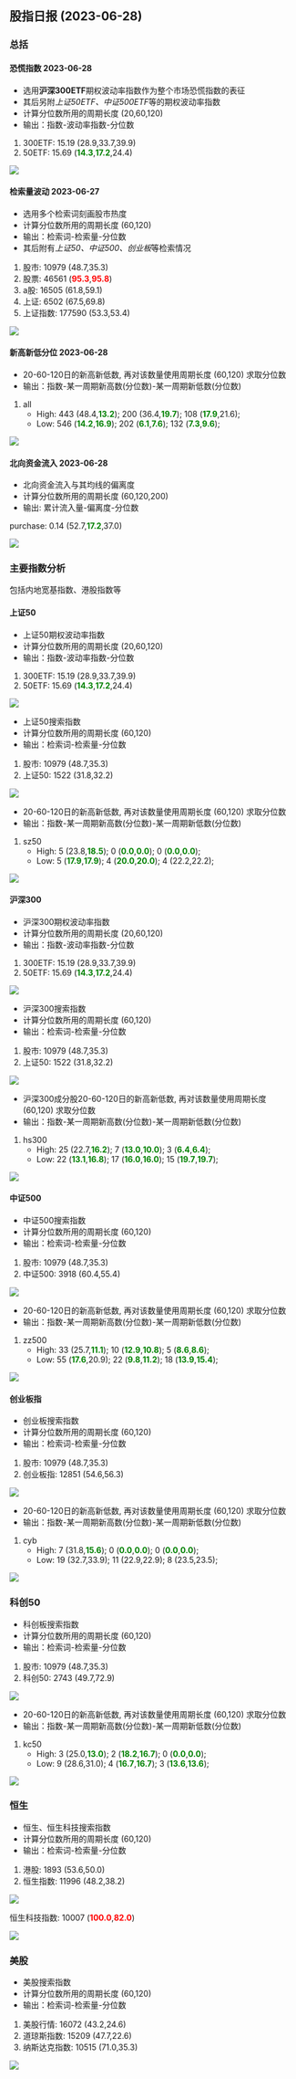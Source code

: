 
## 股指日报 (2023-06-28)

### 总括

#### 恐慌指数 2023-06-28

* 选用**沪深300ETF**期权波动率指数作为整个市场恐慌指数的表征
* 其后另附*上证50ETF、中证500ETF*等的期权波动率指数
* 计算分位数所用的周期长度 (20,60,120)
* 输出：指数-波动率指数-分位数

1. 300ETF:	15.19	(28.9,33.7,39.9)
1. 50ETF:	15.69	(**<font color="green">14.3</font>**,**<font color="green">17.2</font>**,24.4)

![](../data_save\data_img\qvix_day_300ETF_per.png)


#### 检索量波动 2023-06-27

* 选用多个检索词刻画股市热度
* 计算分位数所用的周期长度 (60,120)
* 输出：检索词-检索量-分位数
* 其后附有*上证50、中证500、创业板*等检索情况

1. 股市:   	 10979 (48.7,35.3)
1. 股票:   	 46561 (**<font color="red">95.3</font>**,**<font color="red">95.8</font>**)
1. a股:   	 16505 (61.8,59.1)
1. 上证:   	  6502 (67.5,69.8)
1. 上证指数: 	177590 (53.3,53.4)

![](../data_save\data_img\bday_SZZS.png)


#### 新高新低分位 2023-06-28

* 20-60-120日的新高新低数, 再对该数量使用周期长度 (60,120) 求取分位数
* 输出：指数-某一周期新高数(分位数)-某一周期新低数(分位数)

1. all
    - High: 443 (48.4,**<font color="green">13.2</font>**); 200 (36.4,**<font color="green">19.7</font>**); 108 (**<font color="green">17.9</font>**,21.6);
    - Low: 546 (**<font color="green">14.2</font>**,**<font color="green">16.9</font>**); 202 (**<font color="green">6.1</font>**,**<font color="green">7.6</font>**); 132 (**<font color="green">7.3</font>**,**<font color="green">9.6</font>**);

![](../data_save\data_img\hl_legu_all.png)

#### 北向资金流入 2023-06-28

* 北向资金流入与其均线的偏离度
* 计算分位数所用的周期长度 (60,120,200)
* 输出: 累计流入量-偏离度-分位数

purchase:	0.14	(52.7,**<font color="green">17.2</font>**,37.0)

![](../data_save\data_img\north_flow_bias_per.png)

### 主要指数分析

包括内地宽基指数、港股指数等

#### 上证50

* 上证50期权波动率指数
* 计算分位数所用的周期长度 (20,60,120)
* 输出：指数-波动率指数-分位数

1. 300ETF:	15.19	(28.9,33.7,39.9)
1. 50ETF:	15.69	(**<font color="green">14.3</font>**,**<font color="green">17.2</font>**,24.4)

![](../data_save\data_img\qvix_day_50ETF_per.png)

* 上证50搜索指数
* 计算分位数所用的周期长度 (60,120)
* 输出：检索词-检索量-分位数

1. 股市:   	 10979 (48.7,35.3)
1. 上证50: 	  1522 (31.8,32.2)

![](../data_save\data_img\bday_SZ50.png)

* 20-60-120日的新高新低数, 再对该数量使用周期长度 (60,120) 求取分位数
* 输出：指数-某一周期新高数(分位数)-某一周期新低数(分位数)

1. sz50
    - High: 5 (23.8,**<font color="green">18.5</font>**); 0 (**<font color="green">0.0</font>**,**<font color="green">0.0</font>**); 0 (**<font color="green">0.0</font>**,**<font color="green">0.0</font>**);
    - Low: 5 (**<font color="green">17.9</font>**,**<font color="green">17.9</font>**); 4 (**<font color="green">20.0</font>**,**<font color="green">20.0</font>**); 4 (22.2,22.2);

![](../data_save\data_img\hl_legu_sz50.png)

#### 沪深300

* 沪深300期权波动率指数
* 计算分位数所用的周期长度 (20,60,120)
* 输出：指数-波动率指数-分位数

1. 300ETF:	15.19	(28.9,33.7,39.9)
1. 50ETF:	15.69	(**<font color="green">14.3</font>**,**<font color="green">17.2</font>**,24.4)

![](../data_save\data_img\qvix_day_300ETF_per.png)

* 沪深300搜索指数
* 计算分位数所用的周期长度 (60,120)
* 输出：检索词-检索量-分位数

1. 股市:   	 10979 (48.7,35.3)
1. 上证50: 	  1522 (31.8,32.2)

![](../data_save\data_img\bday_SZ50.png)

* 沪深300成分股20-60-120日的新高新低数, 再对该数量使用周期长度 (60,120) 求取分位数
* 输出：指数-某一周期新高数(分位数)-某一周期新低数(分位数)

1. hs300
    - High: 25 (22.7,**<font color="green">16.2</font>**); 7 (**<font color="green">13.0</font>**,**<font color="green">10.0</font>**); 3 (**<font color="green">6.4</font>**,**<font color="green">6.4</font>**);
    - Low: 22 (**<font color="green">13.1</font>**,**<font color="green">16.8</font>**); 17 (**<font color="green">16.0</font>**,**<font color="green">16.0</font>**); 15 (**<font color="green">19.7</font>**,**<font color="green">19.7</font>**);

![](../data_save\data_img\hl_legu_hs300.png)

#### 中证500

* 中证500搜索指数
* 计算分位数所用的周期长度 (60,120)
* 输出：检索词-检索量-分位数

1. 股市:   	 10979 (48.7,35.3)
1. 中证500:	  3918 (60.4,55.4)

![](../data_save\data_img\bday_ZZ500.png)

* 20-60-120日的新高新低数, 再对该数量使用周期长度 (60,120) 求取分位数
* 输出：指数-某一周期新高数(分位数)-某一周期新低数(分位数)

1. zz500
    - High: 33 (25.7,**<font color="green">11.1</font>**); 10 (**<font color="green">12.9</font>**,**<font color="green">10.8</font>**); 5 (**<font color="green">8.6</font>**,**<font color="green">8.6</font>**);
    - Low: 55 (**<font color="green">17.6</font>**,20.9); 22 (**<font color="green">9.8</font>**,**<font color="green">11.2</font>**); 18 (**<font color="green">13.9</font>**,**<font color="green">15.4</font>**);

![](../data_save\data_img\hl_legu_zz500.png)

#### 创业板指

* 创业板搜索指数
* 计算分位数所用的周期长度 (60,120)
* 输出：检索词-检索量-分位数

1. 股市:   	 10979 (48.7,35.3)
1. 创业板指: 	 12851 (54.6,56.3)

![](../data_save\data_img\bday_399006.png)

* 20-60-120日的新高新低数, 再对该数量使用周期长度 (60,120) 求取分位数
* 输出：指数-某一周期新高数(分位数)-某一周期新低数(分位数)

1. cyb
    - High: 7 (31.8,**<font color="green">15.6</font>**); 0 (**<font color="green">0.0</font>**,**<font color="green">0.0</font>**); 0 (**<font color="green">0.0</font>**,**<font color="green">0.0</font>**);
    - Low: 19 (32.7,33.9); 11 (22.9,22.9); 8 (23.5,23.5);

![](../data_save\data_img\hl_legu_cyb.png)

### 科创50

* 科创板搜索指数
* 计算分位数所用的周期长度 (60,120)
* 输出：检索词-检索量-分位数

1. 股市:   	 10979 (48.7,35.3)
1. 科创50: 	  2743 (49.7,72.9)

![](../data_save\data_img\bday_KC50.png)

* 20-60-120日的新高新低数, 再对该数量使用周期长度 (60,120) 求取分位数
* 输出：指数-某一周期新高数(分位数)-某一周期新低数(分位数)

1. kc50
    - High: 3 (25.0,**<font color="green">13.0</font>**); 2 (**<font color="green">18.2</font>**,**<font color="green">16.7</font>**); 0 (**<font color="green">0.0</font>**,**<font color="green">0.0</font>**);
    - Low: 9 (28.6,31.0); 4 (**<font color="green">16.7</font>**,**<font color="green">16.7</font>**); 3 (**<font color="green">13.6</font>**,**<font color="green">13.6</font>**);

![](../data_save\data_img\hl_legu_kc50.png)

### 恒生

* 恒生、恒生科技搜索指数
* 计算分位数所用的周期长度 (60,120)
* 输出：检索词-检索量-分位数

1. 港股:   	  1893 (53.6,50.0)
1. 恒生指数: 	 11996 (48.2,38.2)

![](../data_save\data_img\bday_HSI.png)

恒生科技指数:	 10007 (**<font color="red">100.0</font>**,**<font color="red">82.0</font>**)

![](../data_save\data_img\bday_HSTECH.png)


### 美股

* 美股搜索指数
* 计算分位数所用的周期长度 (60,120)
* 输出：检索词-检索量-分位数

1. 美股行情: 	 16072 (43.2,24.6)
1. 道琼斯指数:	 15209 (47.7,22.6)
1. 纳斯达克指数:	 10515 (71.0,35.3)

![](../data_save\data_img\bday_IXIC.png)


